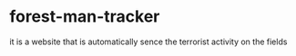 # forest-man-tracker
it is a website that is automatically sence the  terrorist activity on the fields
